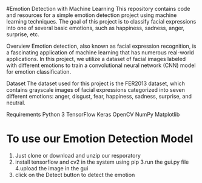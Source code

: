 #Emotion Detection with Machine Learning
This repository contains code and resources for a simple emotion detection project using machine learning techniques. The goal of this project is to classify facial expressions into one of several basic emotions, such as happiness, sadness, anger, surprise, etc.

Overview
Emotion detection, also known as facial expression recognition, is a fascinating application of machine learning that has numerous real-world applications. In this project, we utilize a dataset of facial images labeled with different emotions to train a convolutional neural network (CNN) model for emotion classification.

Dataset
The dataset used for this project is the FER2013 dataset, which contains grayscale images of facial expressions categorized into seven different emotions: anger, disgust, fear, happiness, sadness, surprise, and neutral.

Requirements
Python 3
TensorFlow
Keras
OpenCV
NumPy
Matplotlib

# To use our Emotion Detection Model
  1. Just clone or download and unzip our resporatory
  2. install tensorflow and cv2 in the system using pip
  3.run the gui.py file
  4.upload the image in the gui
  5. click on the Detect button to detect the emotion
